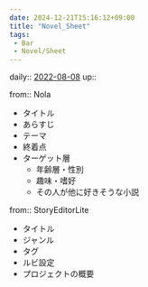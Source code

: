 ```yaml
---
date: 2024-12-21T15:16:12+09:00
title: "Novel_Sheet"
tags:
 - Bar
 - Novel/Sheet
---
```


daily:: [2022-08-08](Daily_Note/2022-08-08.md)
up::

from:: Nola

- タイトル
- あらすじ
- テーマ
- 終着点
- ターゲット層
	- 年齢層・性別
	- 趣味・嗜好
	- その人が他に好きそうな小説

from:: StoryEditorLite

- タイトル
- ジャンル
- タグ
- ルビ設定
- プロジェクトの概要


